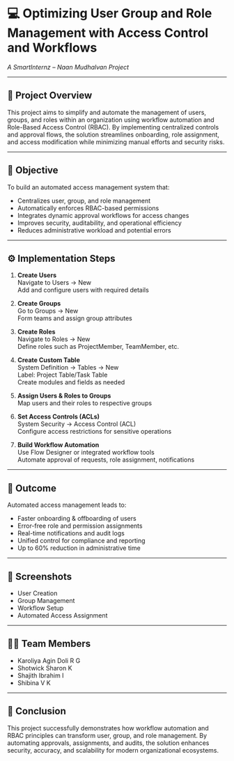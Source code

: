 
# 💻 Optimizing User Group and Role Management with Access Control and Workflows
_A SmartInternz – Naan Mudhalvan Project_

---

## 📖 Project Overview

This project aims to simplify and automate the management of users, groups, and roles within an organization using workflow automation and Role-Based Access Control (RBAC). By implementing centralized controls and approval flows, the solution streamlines onboarding, role assignment, and access modification while minimizing manual efforts and security risks.

---

## 🧩 Objective

To build an automated access management system that:
- Centralizes user, group, and role management
- Automatically enforces RBAC-based permissions
- Integrates dynamic approval workflows for access changes
- Improves security, auditability, and operational efficiency
- Reduces administrative workload and potential errors

---

## ⚙️ Implementation Steps

1. **Create Users**  
   Navigate to Users → New  
   Add and configure users with required details

2. **Create Groups**  
   Go to Groups → New  
   Form teams and assign group attributes

3. **Create Roles**  
   Navigate to Roles → New  
   Define roles such as ProjectMember, TeamMember, etc.

4. **Create Custom Table**  
   System Definition → Tables → New  
   Label: Project Table/Task Table  
   Create modules and fields as needed

5. **Assign Users & Roles to Groups**  
   Map users and their roles to respective groups

6. **Set Access Controls (ACLs)**  
   System Security → Access Control (ACL)  
   Configure access restrictions for sensitive operations

7. **Build Workflow Automation**  
   Use Flow Designer or integrated workflow tools  
   Automate approval of requests, role assignment, notifications

---

## 🧠 Outcome

Automated access management leads to:
- Faster onboarding & offboarding of users
- Error-free role and permission assignments
- Real-time notifications and audit logs
- Unified control for compliance and reporting
- Up to 60% reduction in administrative time

---

## 📸 Screenshots

- User Creation  
- Group Management  
- Workflow Setup  
- Automated Access Assignment  

---

## 🧑‍💻 Team Members

- Karoliya Agin Doli R G  
- Shotwick Sharon K
- Shajith Ibrahim I
- Shibina V K 


---

## 🏁 Conclusion

This project successfully demonstrates how workflow automation and RBAC principles can transform user, group, and role management. By automating approvals, assignments, and audits, the solution enhances security, accuracy, and scalability for modern organizational ecosystems.
